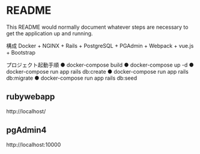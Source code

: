 # README

This README would normally document whatever steps are necessary to get the
application up and running.

構成
Docker + NGINX + Rails + PostgreSQL + PGAdmin + Webpack + vue.js + Bootstrap

プロジェクト起動手順
● docker-compose build
● docker-compose up -d
● docker-compose run app rails db:create
● docker-compose run app rails db:migrate
● docker-compose run app rails db:seed

## rubywebapp
http://localhost/

## pgAdmin4
http://localhost:10000
